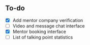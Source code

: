 
## To-do
- [x] Add mentor company verification
- [ ] Video and message chat interface
- [x] Mentor booking interface
- [ ] List of talking point statistics
